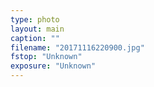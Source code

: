 ```yaml
---
type: photo
layout: main
caption: ""
filename: "20171116220900.jpg"
fstop: "Unknown"
exposure: "Unknown"
---
```

